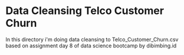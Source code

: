# Data Cleansing Telco Customer Churn

In this directory i'm doing data cleansing to Telco_Customer_Churn.csv based on assignment day 8 of data science bootcamp by dibimbing.id
